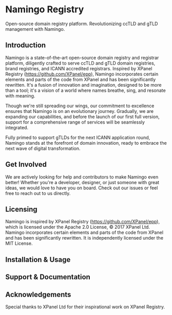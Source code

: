 # Namingo Registry
Open-source domain registry platform. Revolutionizing ccTLD and gTLD management with Namingo.

## Introduction

Namingo is a state-of-the-art open-source domain registry and registrar platform, diligently crafted to serve ccTLD and gTLD domain registries, brand registries, and ICANN accredited registrars. Inspired by XPanel Registry (https://github.com/XPanel/epp), Namingo incorporates certain elements and parts of the code from XPanel and has been significantly rewritten. It's a fusion of innovation and imagination, designed to be more than a tool; it's a vision of a world where names breathe, sing, and resonate with meaning.

Though we're still spreading our wings, our commitment to excellence ensures that Namingo is on an evolutionary journey. Gradually, we are expanding our capabilities, and before the launch of our first full version, support for a comprehensive range of services will be seamlessly integrated.

Fully primed to support gTLDs for the next ICANN application round, Namingo stands at the forefront of domain innovation, ready to embrace the next wave of digital transformation.

## Get Involved

We are actively looking for help and contributors to make Namingo even better! Whether you're a developer, designer, or just someone with great ideas, we would love to have you on board. Check out our issues or feel free to reach out to us directly.

## Licensing

Namingo is inspired by XPanel Registry (https://github.com/XPanel/epp), which is licensed under the Apache 2.0 License, © 2017 XPanel Ltd. Namingo incorporates certain elements and parts of the code from XPanel and has been significantly rewritten. It is independently licensed under the MIT License.

## Installation & Usage


## Support & Documentation


## Acknowledgements

Special thanks to XPanel Ltd for their inspirational work on XPanel Registry.